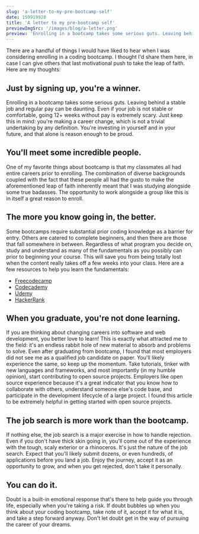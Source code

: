 ```yaml
---
slug: 'a-letter-to-my-pre-bootcamp-self'
date: 159919920
title: 'A letter to my pre-bootcamp self'
previewImgSrc: '/images/blog/a-letter.png'
preview: 'Enrolling in a bootcamp takes some serious guts. Leaving behind a stable job and regular pay can be daunting. Even if your job is not stable or comfortable, going 12+ weeks without pay is extremely scary...'
---
```


There are a handful of things I would have liked to hear when I was considering enrolling in a coding bootcamp. I thought I'd share them here, in case I can give others that last motivational push to take the leap of faith. Here are my thoughts:

## Just by signing up, you're a winner.

Enrolling in a bootcamp takes some serious guts. Leaving behind a stable job and regular pay can be daunting. Even if your job is not stable or comfortable, going 12+ weeks without pay is extremely scary. Just keep this in mind: you're making a career change, which is not a trivial undertaking by any definition. You're investing in yourself and in your future, and that alone is reason enough to be proud.

## You'll meet some incredible people.

One of my favorite things about bootcamp is that my classmates all had entire careers prior to enrolling. The combination of diverse backgrounds coupled with the fact that these people all had the gusto to make the aforementioned leap of faith inherently meant that I was studying alongside some true badasses. The opportunity to work alongside a group like this is in itself a great reason to enroll.

## The more you know going in, the better.

Some bootcamps require substantial prior coding knowledge as a barrier for entry. Others are catered to complete beginners, and then there are those that fall somewhere in between. Regardless of what program you decide on, study and understand as many of the fundamentals as you possibly can prior to beginning your course. This will save you from being totally lost when the content really takes off a few weeks into your class. Here are a few resources to help you learn the fundamentals:

- [Freecodecamp](https://www.freecodecamp.org/)
- [Codecademy](https://www.codecademy.com/)
- [Udemy](https://www.udemy.com/)
- [HackerRank](https://www.hackerrank.com/)

## When you graduate, you're not done learning.

If you are thinking about changing careers into software and web development, you better love to learn! This is exactly what attracted me to the field: it's an endless rabbit hole of new material to absorb and problems to solve. Even after graduating from bootcamp, I found that most employers did not see me as a qualified job candidate on paper. You'll likely experience the same, so keep up the momentum. Take tutorials, tinker with new languages and frameworks, and most importantly (in my humble opinion), start contributing to open source projects. Employers like open source experience because it's a great indicator that you know how to collaborate with others, understand someone else's code base, and participate in the development lifecycle of a large project. I found this article to be extremely helpful in getting started with open source projects.

## The job search is more work than the bootcamp.

If nothing else, the job search is a major exercise in how to handle rejection. Even if you don't have thick skin going in, you'll come out of the experience with the tough, scaly exterior or a rhinoceros. It's just the nature of the job search. Expect that you'll likely submit dozens, or even hundreds, of applications before you land a job. Enjoy the journey, accept it as an opportunity to grow, and when you get rejected, don't take it personally.

## You can do it.

Doubt is a built-in emotional response that's there to help guide you through life, especially when you're taking a risk. If doubt bubbles up when you think about your coding bootcamp, take note of it, accept it for what it is, and take a step forward anyway. Don't let doubt get in the way of pursuing the career of your dreams.
